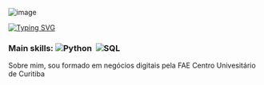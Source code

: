 ![image](https://github.com/user-attachments/assets/19809dc5-44c0-4ff4-addc-4dda0ad98ee9)

[![Typing SVG](https://readme-typing-svg.herokuapp.com/?color=1E90FF&size=35&center=true&vCenter=true&width=1000&lines=Olá,+Me+chamo+Gabriel+Skrobot;Tenho+23+anos;Formado+em+Negócios+Digitais;Especialista+em+Ciencia+de+dados;Seja+bem+vindo+:%29)](https://git.io/typing-svg)

### Main skills: ![Python](https://img.shields.io/badge/Python-3776AB?style=for-the-badge&logo=python&logoColor=white)&nbsp; ![SQL](https://img.shields.io/badge/-SQL-0D1117?style=for-the-badge&logo=sql&labelColor=0D1117)&nbsp;
          
Sobre mim, sou formado em negócios digitais pela FAE Centro Univesitário de Curitiba
